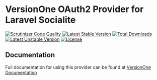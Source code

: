 # VersionOne OAuth2 Provider for Laravel Socialite

[![Scrutinizer Code Quality](https://img.shields.io/scrutinizer/g/SocialiteProviders/VersionOne.svg?style=flat-square)](https://scrutinizer-ci.com/g/SocialiteProviders/VersionOne/?branch=master)
[![Latest Stable Version](https://img.shields.io/packagist/v/socialiteproviders/versionone.svg?style=flat-square)](https://packagist.org/packages/socialiteproviders/versionone)
[![Total Downloads](https://img.shields.io/packagist/dt/socialiteproviders/versionone.svg?style=flat-square)](https://packagist.org/packages/socialiteproviders/versionone)
[![Latest Unstable Version](https://img.shields.io/packagist/vpre/socialiteproviders/versionone.svg?style=flat-square)](https://packagist.org/packages/socialiteproviders/versionone)
[![License](https://img.shields.io/packagist/l/socialiteproviders/versionone.svg?style=flat-square)](https://packagist.org/packages/socialiteproviders/versionone)

## Documentation

Full documentation for using this provider can be found at [VersionOne Documentation](http://socialiteproviders.github.io/providers/versionone/)
